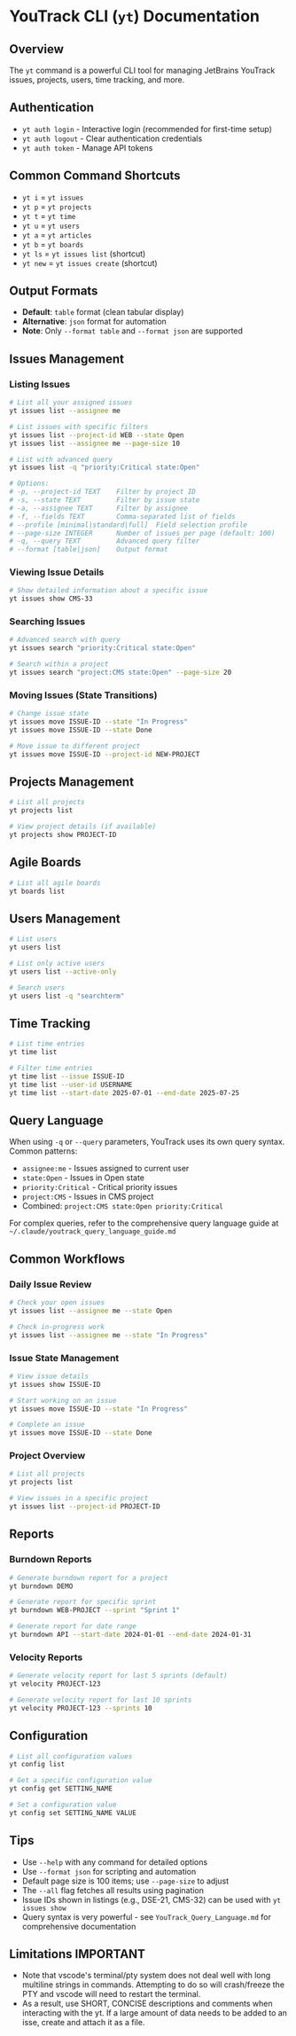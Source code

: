 # YouTrack CLI (`yt`) Documentation

## Overview
The `yt` command is a powerful CLI tool for managing JetBrains YouTrack issues, projects, users, time tracking, and more.

## Authentication
- `yt auth login` - Interactive login (recommended for first-time setup)
- `yt auth logout` - Clear authentication credentials
- `yt auth token` - Manage API tokens

## Common Command Shortcuts
- `yt i` = `yt issues`
- `yt p` = `yt projects`
- `yt t` = `yt time`
- `yt u` = `yt users`
- `yt a` = `yt articles`
- `yt b` = `yt boards`
- `yt ls` = `yt issues list` (shortcut)
- `yt new` = `yt issues create` (shortcut)

## Output Formats
- **Default**: `table` format (clean tabular display)
- **Alternative**: `json` format for automation
- **Note**: Only `--format table` and `--format json` are supported

## Issues Management

### Listing Issues
```bash
# List all your assigned issues
yt issues list --assignee me

# List issues with specific filters
yt issues list --project-id WEB --state Open
yt issues list --assignee me --page-size 10

# List with advanced query
yt issues list -q "priority:Critical state:Open"

# Options:
# -p, --project-id TEXT    Filter by project ID
# -s, --state TEXT         Filter by issue state
# -a, --assignee TEXT      Filter by assignee
# -f, --fields TEXT        Comma-separated list of fields
# --profile [minimal|standard|full]  Field selection profile
# --page-size INTEGER      Number of issues per page (default: 100)
# -q, --query TEXT         Advanced query filter
# --format [table|json]    Output format
```

### Viewing Issue Details
```bash
# Show detailed information about a specific issue
yt issues show CMS-33
```

### Searching Issues
```bash
# Advanced search with query
yt issues search "priority:Critical state:Open"

# Search within a project
yt issues search "project:CMS state:Open" --page-size 20
```

### Moving Issues (State Transitions)
```bash
# Change issue state
yt issues move ISSUE-ID --state "In Progress"
yt issues move ISSUE-ID --state Done

# Move issue to different project
yt issues move ISSUE-ID --project-id NEW-PROJECT
```

## Projects Management
```bash
# List all projects
yt projects list

# View project details (if available)
yt projects show PROJECT-ID
```

## Agile Boards
```bash
# List all agile boards
yt boards list
```

## Users Management
```bash
# List users
yt users list

# List only active users
yt users list --active-only

# Search users
yt users list -q "searchterm"
```

## Time Tracking
```bash
# List time entries
yt time list

# Filter time entries
yt time list --issue ISSUE-ID
yt time list --user-id USERNAME
yt time list --start-date 2025-07-01 --end-date 2025-07-25
```

## Query Language
When using `-q` or `--query` parameters, YouTrack uses its own query syntax. Common patterns:
- `assignee:me` - Issues assigned to current user
- `state:Open` - Issues in Open state
- `priority:Critical` - Critical priority issues
- `project:CMS` - Issues in CMS project
- Combined: `project:CMS state:Open priority:Critical`

For complex queries, refer to the comprehensive query language guide at `~/.claude/youtrack_query_language_guide.md`

## Common Workflows

### Daily Issue Review
```bash
# Check your open issues
yt issues list --assignee me --state Open

# Check in-progress work
yt issues list --assignee me --state "In Progress"
```

### Issue State Management
```bash
# View issue details
yt issues show ISSUE-ID

# Start working on an issue
yt issues move ISSUE-ID --state "In Progress"

# Complete an issue
yt issues move ISSUE-ID --state Done
```

### Project Overview
```bash
# List all projects
yt projects list

# View issues in a specific project
yt issues list --project-id PROJECT-ID
```

## Reports

### Burndown Reports
```bash
# Generate burndown report for a project
yt burndown DEMO

# Generate report for specific sprint
yt burndown WEB-PROJECT --sprint "Sprint 1"

# Generate report for date range
yt burndown API --start-date 2024-01-01 --end-date 2024-01-31
```

### Velocity Reports
```bash
# Generate velocity report for last 5 sprints (default)
yt velocity PROJECT-123

# Generate velocity report for last 10 sprints
yt velocity PROJECT-123 --sprints 10
```

## Configuration
```bash
# List all configuration values
yt config list

# Get a specific configuration value
yt config get SETTING_NAME

# Set a configuration value
yt config set SETTING_NAME VALUE
```

## Tips
- Use `--help` with any command for detailed options
- Use `--format json` for scripting and automation
- Default page size is 100 items; use `--page-size` to adjust
- The `--all` flag fetches all results using pagination
- Issue IDs shown in listings (e.g., DSE-21, CMS-32) can be used with `yt issues show`
- Query syntax is very powerful - see `YouTrack_Query_Language.md` for comprehensive documentation

## Limitations **IMPORTANT**
- Note that vscode's terminal/pty system does not deal well with long multiline strings in commands.
  Attempting to do so will crash/freeze the PTY and vscode will need to restart the terminal.
- As a result, use SHORT, CONCISE descriptions and comments when interacting with the yt.
  If a large amount of data needs to be added to an isse, create and attach it as a file.
